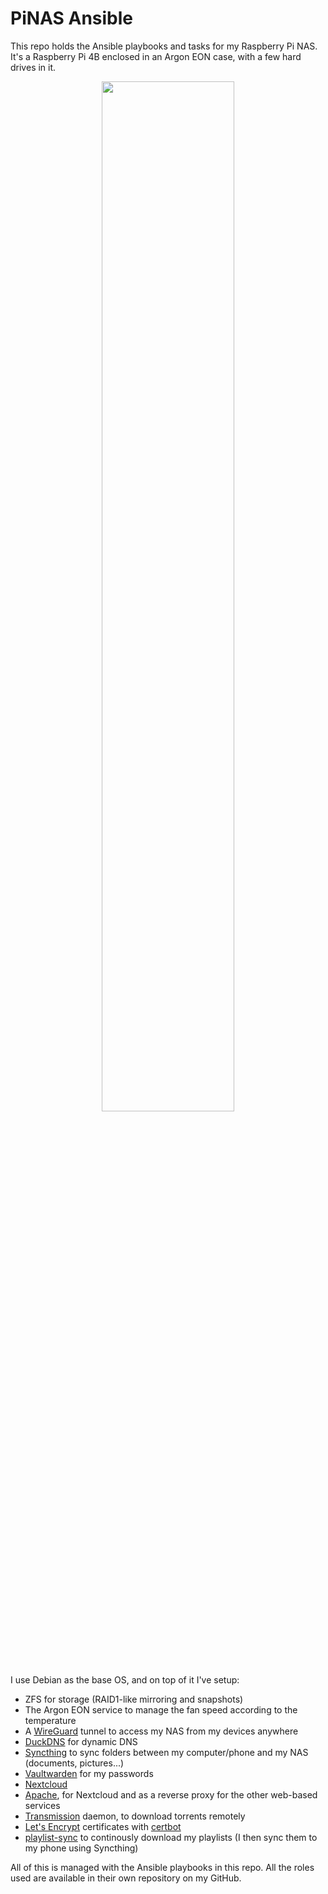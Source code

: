 # PiNAS Ansible
This repo holds the Ansible playbooks and tasks for my Raspberry Pi NAS. It's a Raspberry Pi 4B enclosed in an Argon EON case, with a few hard drives in it.

<div align="center">
    <a href="https://argon40.com/products/argon-eon-pi-nas">
        <img width="65%" src="https://github.com/lilianmallardeau/pinas-ansible/assets/56023249/c4e87817-447d-4026-a4c6-d7d99d113a2f">
    </a>
</div>

I use Debian as the base OS, and on top of it I've setup:

- ZFS for storage (RAID1-like mirroring and snapshots)
- The Argon EON service to manage the fan speed according to the temperature
- A [WireGuard](https://www.wireguard.com) tunnel to access my NAS from my devices anywhere
- [DuckDNS](https://www.duckdns.org) for dynamic DNS
- [Syncthing](https://syncthing.net) to sync folders between my computer/phone and my NAS (documents, pictures...)
- [Vaultwarden](https://github.com/dani-garcia/vaultwarden) for my passwords
- [Nextcloud](https://nextcloud.com)
- [Apache](https://httpd.apache.org), for Nextcloud and as a reverse proxy for the other web-based services
- [Transmission](https://transmissionbt.com) daemon, to download torrents remotely
- [Let's Encrypt](https://letsencrypt.org) certificates with [certbot](https://certbot.eff.org)
- [playlist-sync](https://github.com/lilianmallardeau/playlist-sync/) to continously download my playlists (I then sync them to my phone using Syncthing)

All of this is managed with the Ansible playbooks in this repo. All the roles used are available in their own repository on my GitHub.
